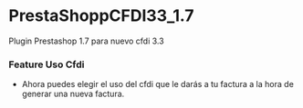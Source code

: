 # PrestaShoppCFDI33_1.7
Plugin Prestashop 1.7 para nuevo cfdi 3.3

### Feature Uso Cfdi
- Ahora puedes elegir el uso del cfdi que le darás a tu factura a la hora de generar una nueva factura.
